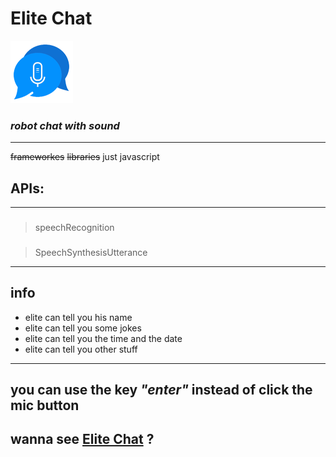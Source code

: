 # Elite Chat
![logo](./images/fav.png)
### _robot chat with sound_
---
~~frameworkes~~ ~~libraries~~ just javascript
## APIs:
---
###
> speechRecognition
###
> SpeechSynthesisUtterance
---
## info
* elite can tell you his name
* elite can tell you some jokes
* elite can tell you the time and the date
* elite can tell you other stuff
---
you can use the key _"enter"_ instead of click the mic button
---
wanna see [Elite Chat](http://elitechat.netlify.com "elite chat") ?
---
